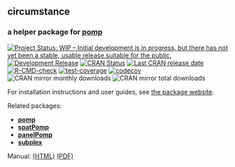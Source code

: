 ## **circumstance**

### a helper package for [**pomp**](https://kingaa.github.io/pomp/)

[![Project Status: WIP – Initial development is in progress, but there has not yet been a stable, usable release suitable for the public.](https://www.repostatus.org/badges/latest/wip.svg)](https://www.repostatus.org/#wip)
[![Development Release](https://img.shields.io/github/release/kingaa/circumstance.svg)](https://github.com/kingaa/circumstance/)
[![CRAN Status](https://www.r-pkg.org/badges/version/circumstance)](https://cran.r-project.org/package=circumstance)
[![Last CRAN release date](https://www.r-pkg.org/badges/last-release/circumstance)](https://cran.r-project.org/package=circumstance)
[![R-CMD-check](https://github.com/kingaa/circumstance/actions/workflows/r-cmd-check.yml/badge.svg)](https://github.com/kingaa/circumstance/actions/workflows/r-cmd-check.yml)
[![test-coverage](https://github.com/kingaa/circumstance/actions/workflows/test-coverage.yml/badge.svg)](https://github.com/kingaa/circumstance/actions/workflows/test-coverage.yml)
[![codecov](https://codecov.io/gh/kingaa/circumstance/branch/master/graph/badge.svg)](https://codecov.io/gh/kingaa/circumstance)
![CRAN mirror monthly downloads](https://cranlogs.r-pkg.org/badges/last-month/circumstance)
![CRAN mirror total downloads](https://cranlogs.r-pkg.org/badges/grand-total/circumstance)

For installation instructions and user guides, see [the package website](https://kingaa.github.io/circumstance/).

Related packages:

- [**pomp**](https://kingaa.github.io/pomp/)
- [**spatPomp**](https://github.com/kidusasfaw/spatPomp)
- [**panelPomp**](https://cbreto.github.io/panelPomp/)
- [**subplex**](https://github.com/kingaa/subplex/)

Manual: [(HTML)](https://kingaa.github.io/circumstance/manual/) [(PDF)](https://kingaa.github.io/circumstance/manual/pdf/)
